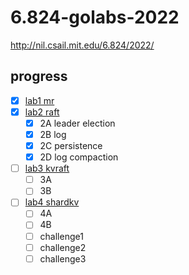 # 6.824-golabs-2022

http://nil.csail.mit.edu/6.824/2022/

## progress

- [x] [lab1 mr](http://nil.csail.mit.edu/6.824/2022/labs/lab-mr.html)
- [x] [lab2 raft](http://nil.csail.mit.edu/6.824/2022/labs/lab-raft.html)
    - [x] 2A leader election
    - [x] 2B log
    - [x] 2C persistence
    - [x] 2D log compaction
- [ ] [lab3 kvraft](http://nil.csail.mit.edu/6.824/2022/labs/lab-kvraft.html)
    - [ ] 3A
    - [ ] 3B
- [ ] [lab4 shardkv](http://nil.csail.mit.edu/6.824/2022/labs/lab-shard.html)
    - [ ] 4A
    - [ ] 4B
    - [ ] challenge1
    - [ ] challenge2
    - [ ] challenge3
